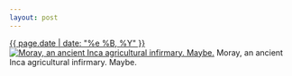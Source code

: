 ```yaml
---
layout: post
---
```


<p>
  <time><a href="/189">{{ page.date | date: "%e %B, %Y" }}</a></time>
  <a href="/189"><img src="{{ site.assets_url }}/189-640.jpg" srcset="{{ site.assets_url }}/189-1280.jpg 1280w, {{ site.assets_url }}/189-960.jpg 960w, {{ site.assets_url }}/189-640.jpg 640w, {{ site.assets_url }}/189-320.jpg 320w" sizes="(min-width: 700px) 50vw, calc(100vw - 2rem)" alt="Moray, an ancient Inca agricultural infirmary. Maybe." /></a>
  <span>Moray, an ancient Inca agricultural infirmary. Maybe.</span>
</p>
